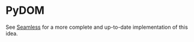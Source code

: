 # PyDOM

See [Seamless](https://seamless.rtfd.io) for a more complete and up-to-date implementation of this idea.
